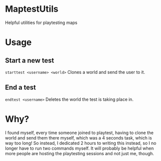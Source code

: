 # MaptestUtils
Helpful utilities for playtesting maps

# Usage
## Start a new test
`starttest <username> <world>`
Clones a world and send the user to it.
## End a test
`endtest <username>`
Deletes the world the test is taking place in.

# Why?
I found myself, every time someone joined to playtest, having to clone the world and send them there myself, which was a 4 seconds task, which is way too long! So instead, I dedicated 2 hours to writing this instead, so I no longer have to run two commands myself.
It will probably be helpful when more people are hosting the playtesting sessions and not just me, though.
